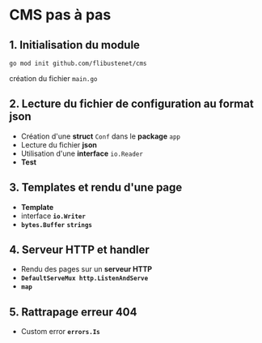 # CMS pas à pas

## 1. Initialisation du module

`go mod init github.com/flibustenet/cms`

création du fichier `main.go`

## 2. Lecture du fichier de configuration au format json

- Création d'une **struct** `Conf` dans le **package** `app`
- Lecture du fichier **json**
- Utilisation d'une **interface** `io.Reader`
- **Test**


## 3. Templates et rendu d'une page

- **Template**
- interface **`io.Writer`**
- **`bytes.Buffer`** **`strings`**

## 4. Serveur HTTP et handler

- Rendu des pages sur un **serveur HTTP**
- **`DefaultServeMux http.ListenAndServe`**
- **`map`**

## 5. Rattrapage erreur 404

- Custom error **`errors.Is`**


